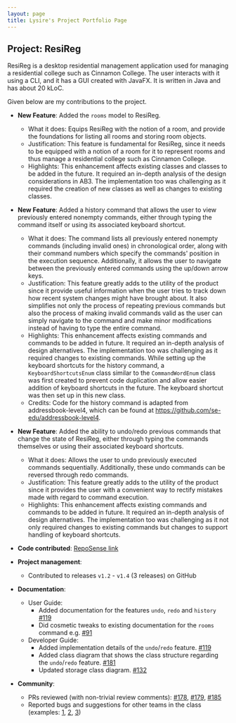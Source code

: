 ```yaml
---
layout: page
title: Lysire's Project Portfolio Page
---
```


## Project: ResiReg

ResiReg is a desktop residential management application used for managing a residential college such as Cinnamon College. 
The user interacts with it using a CLI, and it has a GUI created with JavaFX. It is written in Java and has about 20 kLoC.

Given below are my contributions to the project.

* **New Feature**: Added the `rooms` model to ResiReg.
  * What it does: Equips ResiReg with the notion of a room, and provide the foundations for
    listing all rooms and storing room objects.  
  * Justification: This feature is fundamental for ResiReg, since it needs to be equipped with a notion of a room for it to
    represent rooms and thus manage a residential college such as Cinnamon College.
  * Highlights: This enhancement affects existing classes and classes to be added in the future. It required an in-depth analysis of
    the design considerations in AB3. The implementation too was challenging as it required the creation of new classes as well as changes
    to existing classes.

* **New Feature**: Added a history command that allows the user to view previously entered nonempty
    commands, either through typing the command itself or using its associated keyboard shortcut.
  * What it does: The command lists all previously entered nonempty commands (including invalid ones) in chronological order, along with their
    command numbers which specify the commands' position in the execution sequence. Additionally, it allows the user to
    navigate between the previously entered commands using the up/down arrow keys.
  * Justification: This feature greatly adds to the utility of the product since it provide useful information when the user
    tries to track down how recent system changes might have brought about. It also simplifies not only the process of repeating previous commands 
    but also the process of making invalid commands valid as the user can simply navigate to the command and make minor modifications
    instead of having to type the entire command.
  * Highlights: This enhancement affects existing commands and commands to be added in future. It required an in-depth analysis of design alternatives. The implementation too was challenging as it 
    required changes to existing commands. While setting up the keyboard shortcuts for the history command,
    a `KeyboardShortcutsEnum` class similar to the `CommandWordEnum` class was first created to prevent code duplication and allow easier addition of keyboard
    shortcuts in the future. The keyboard shortcut was then set up in this new class. 
  * Credits: Code for the history command is adapted from addressbook-level4, which can be found at https://github.com/se-edu/addressbook-level4. 
      
* **New Feature**: Added the ability to undo/redo previous commands that change the state of ResiReg, either through
    typing the commands themselves or using their associated keyboard shortcuts.
  * What it does: Allows the user to undo previously executed commands sequentially. Additionally, these undo commands can be reversed through redo commands.
  * Justification: This feature greatly adds to the utility of the product since 
    it provides the user with a convenient way to rectify mistakes made with regard to command execution.
  * Highlights: This enhancement affects existing commands and commands to be added in future. It required an in-depth analysis of design alternatives. The implementation too was challenging as it 
    not only required changes to existing commands but changes to support handling of keyboard shortcuts.

* **Code contributed**: [RepoSense link](https://nus-cs2103-ay2021s1.github.io/tp-dashboard/#search=lysire&sort=groupTitle&sortWithin=title&since=2020-08-14&timeframe=commit&mergegroup=&groupSelect=groupByRepos&breakdown=false&tabOpen=true&tabType=zoom&zA=Lysire&zR=AY2021S1-CS2103-T16-3%2Ftp%5Bmaster%5D&zACS=370.3076923076923&zS=2020-08-14&zFS=lysire&zU=2020-11-06&zMG=false&zFTF=commit&zFGS=groupByRepos&zFR=false)

* **Project management**:
  * Contributed to releases `v1.2` - `v1.4` (3 releases) on GitHub

* **Documentation**:
  * User Guide:
    * Added documentation for the features `undo`, `redo` and `history` [\#119](https://github.com/AY2021S1-CS2103-T16-3/tp/pull/119)
    * Did cosmetic tweaks to existing documentation for the `rooms` command e.g. [\#91](https://github.com/AY2021S1-CS2103-T16-3/tp/pull/91)
  * Developer Guide:
    * Added implementation details of the `undo`/`redo` feature. [\#119](https://github.com/AY2021S1-CS2103-T16-3/tp/pull/119)
    * Added class diagram that shows the class structure regarding the `undo`/`redo` feature. [\#181](https://github.com/AY2021S1-CS2103-T16-3/tp/pull/181)
    * Updated storage class diagram. [\#132](https://github.com/AY2021S1-CS2103-T16-3/tp/pull/132)

* **Community**:
  * PRs reviewed (with non-trivial review comments): [\#178](https://github.com/AY2021S1-CS2103-T16-3/tp/pull/178), 
  [\#179](https://github.com/AY2021S1-CS2103-T16-3/tp/pull/179), 
  [\#185](https://github.com/AY2021S1-CS2103-T16-3/tp/pull/185)
  * Reported bugs and suggestions for other teams in the class (examples: [1](https://github.com/Lysire/ped/issues), 
  [2](https://github.com/AY2021S1-CS2103-F09-1/tp/issues/237), [3](https://github.com/AY2021S1-CS2103-F09-1/tp/issues/238))

